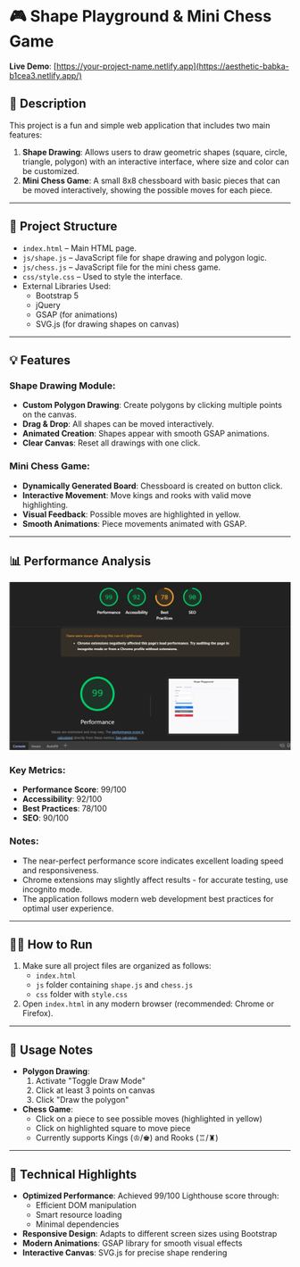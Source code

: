# 🎮 Shape Playground & Mini Chess Game

**Live Demo**: [https://your-project-name.netlify.app](https://aesthetic-babka-b1cea3.netlify.app/)

## 📝 Description

This project is a fun and simple web application that includes two main features:

1. **Shape Drawing**: Allows users to draw geometric shapes (square, circle, triangle, polygon) with an interactive interface, where size and color can be customized.
2. **Mini Chess Game**: A small 8x8 chessboard with basic pieces that can be moved interactively, showing the possible moves for each piece.

---

## 📁 Project Structure

- `index.html` – Main HTML page.
- `js/shape.js` – JavaScript file for shape drawing and polygon logic.
- `js/chess.js` – JavaScript file for the mini chess game.
- `css/style.css` – Used to style the interface.
- External Libraries Used:
  - Bootstrap 5
  - jQuery
  - GSAP (for animations)
  - SVG.js (for drawing shapes on canvas)

---

## 💡 Features

### Shape Drawing Module:

- **Custom Polygon Drawing**: Create polygons by clicking multiple points on the canvas.
- **Drag & Drop**: All shapes can be moved interactively.
- **Animated Creation**: Shapes appear with smooth GSAP animations.
- **Clear Canvas**: Reset all drawings with one click.

### Mini Chess Game:

- **Dynamically Generated Board**: Chessboard is created on button click.
- **Interactive Movement**: Move kings and rooks with valid move highlighting.
- **Visual Feedback**: Possible moves are highlighted in yellow.
- **Smooth Animations**: Piece movements animated with GSAP.

---

## 📊 Performance Analysis

![Lighthouse Performance Report](screenshot.png)

### Key Metrics:

- **Performance Score**: 99/100
- **Accessibility**: 92/100
- **Best Practices**: 78/100
- **SEO**: 90/100

### Notes:

- The near-perfect performance score indicates excellent loading speed and responsiveness.
- Chrome extensions may slightly affect results - for accurate testing, use incognito mode.
- The application follows modern web development best practices for optimal user experience.

---

## 🧑‍💻 How to Run

1. Make sure all project files are organized as follows:
   - `index.html`
   - `js` folder containing `shape.js` and `chess.js`
   - `css` folder with `style.css`
2. Open `index.html` in any modern browser (recommended: Chrome or Firefox).

---

## 📌 Usage Notes

- **Polygon Drawing**:
  1. Activate "Toggle Draw Mode"
  2. Click at least 3 points on canvas
  3. Click "Draw the polygon"
- **Chess Game**:
  - Click on a piece to see possible moves (highlighted in yellow)
  - Click on highlighted square to move piece
  - Currently supports Kings (♔/♚) and Rooks (♖/♜)

---

## 🚀 Technical Highlights

- **Optimized Performance**: Achieved 99/100 Lighthouse score through:
  - Efficient DOM manipulation
  - Smart resource loading
  - Minimal dependencies
- **Responsive Design**: Adapts to different screen sizes using Bootstrap
- **Modern Animations**: GSAP library for smooth visual effects
- **Interactive Canvas**: SVG.js for precise shape rendering
